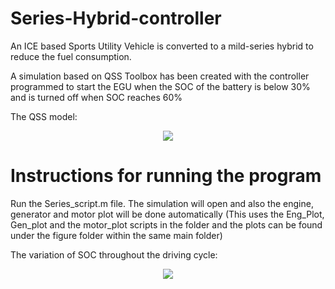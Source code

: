# Series-Hybrid-controller

An ICE based Sports Utility Vehicle is converted to a mild-series hybrid to reduce the fuel consumption.

A simulation based on QSS Toolbox has been created with the controller programmed to start the EGU when the SOC of the battery is below 30% and is turned off when SOC reaches 60%

The QSS model:

<p align="center">
<img src="https://rahulrpai.files.wordpress.com/2021/09/series-2.jpg">
</p>


# Instructions for running the program
Run the Series_script.m file. The simulation will open and also the engine, generator and motor plot will be done automatically
(This uses the Eng_Plot, Gen_plot and the motor_plot scripts in the folder and the plots can be found under the figure folder within the same main folder)

The variation of SOC throughout the driving cycle:

<p align="center">
<img src="https://rahulrpai.files.wordpress.com/2021/09/series-soc.png">
</p>
